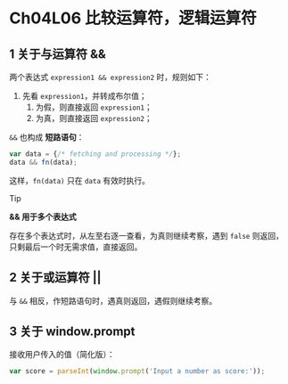 # Ch04L06 比较运算符，逻辑运算符



## 1 关于与运算符 &&

两个表达式 `expression1 && expression2` 时，规则如下：

1. 先看 `expression1`，并转成布尔值；
   1. 为假，则直接返回 `expression1`；
   2. 为真，则直接返回 `expression2`；

`&&` 也构成 **短路语句**：

```js
var data = {/* fetching and processing */};
data && fn(data);
```

这样，`fn(data)` 只在 `data` 有效时执行。



> [!tip]
>
> **&& 用于多个表达式**
>
> 存在多个表达式时，从左至右逐一查看，为真则继续考察，遇到 `false` 则返回，只剩最后一个时无需求值，直接返回。



## 2 关于或运算符 ||

与 `&&` 相反，作短路语句时，遇真则返回，遇假则继续考察。



## 3 关于 window.prompt

接收用户传入的值（简化版）：

```js
var score = parseInt(window.prompt('Input a number as score:'));
```

